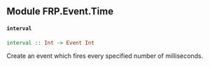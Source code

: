 ## Module FRP.Event.Time

#### `interval`

``` purescript
interval :: Int -> Event Int
```

Create an event which fires every specified number of milliseconds.


